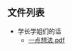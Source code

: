 

## 文件列表

- 学长学姐们的话
    - [一点想法.pdf](https://github.com/Nagi-ovo/BJUT-AI/raw/master/./%E5%AD%A6%E9%95%BF%E5%AD%A6%E5%A7%90%E4%BB%AC%E7%9A%84%E8%AF%9D/%E4%B8%80%E7%82%B9%E6%83%B3%E6%B3%95.pdf)
